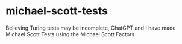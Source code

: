 # michael-scott-tests
Believing Turing tests may be incomplete, ChatGPT and I have made Michael Scott Tests using the Michael Scott Factors
